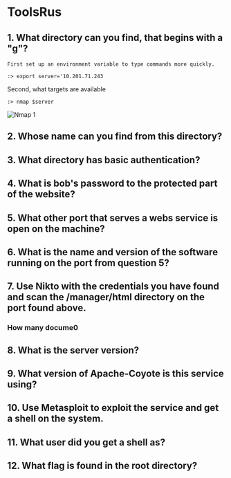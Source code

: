 # ToolsRus

## 1. What directory can you find, that begins with a "g"?

    First set up an environment variable to type commands more quickly.  

   `:> export server='10.201.71.243`

   Second, what targets are available  

   `:> nmap $server`  

 ![Nmap 1](tools-01.png)

## 2. Whose name can you find from this directory?

## 3. What directory has basic authentication?

## 4. What is bob's password to the protected part of the website?

## 5. What other port that serves a webs service is open on the machine?

## 6. What is the name and version of the software running on the port from question 5?

## 7. Use Nikto with the credentials you have found and scan the /manager/html directory on the port found above.

### How many docume0

## 8. What is the server version?

## 9. What version of Apache-Coyote is this service using?

## 10. Use Metasploit to exploit the service and get a shell on the system.

## 11. What user did you get a shell as?

## 12. What flag is found in the root directory?